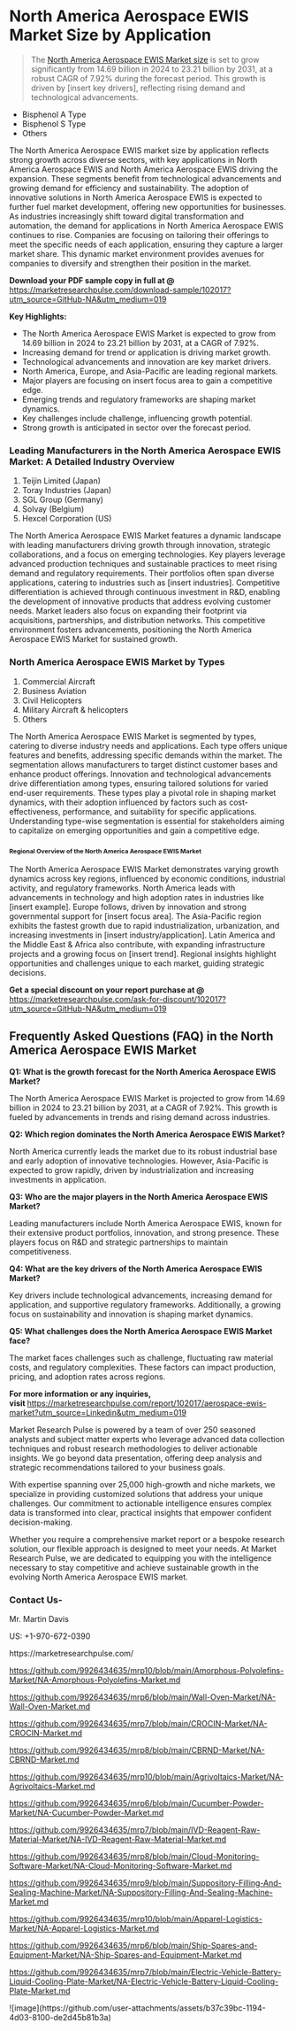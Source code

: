 <h1>North America Aerospace EWIS Market&nbsp;Size by Application</h1><blockquote><p>The <a href="https://marketresearchpulse.com/download-sample/102017?utm_source=GitHub-NA&amp;utm_medium=019">North America Aerospace EWIS Market size</a> is set to grow significantly from 14.69 billion in 2024 to 23.21 billion by 2031, at a robust CAGR of 7.92% during the forecast period. This growth is driven by [insert key drivers], reflecting rising demand and technological advancements.</p></blockquote><ul><li>Bisphenol A Type<li> Bisphenol S Type<li> Others</li></ul><p>The North America Aerospace EWIS market size by application reflects strong growth across diverse sectors, with key applications in North America Aerospace EWIS and North America Aerospace EWIS driving the expansion. These segments benefit from technological advancements and growing demand for efficiency and sustainability. The adoption of innovative solutions in North America Aerospace EWIS is expected to further fuel market development, offering new opportunities for businesses. As industries increasingly shift toward digital transformation and automation, the demand for applications in North America Aerospace EWIS continues to rise. Companies are focusing on tailoring their offerings to meet the specific needs of each application, ensuring they capture a larger market share. This dynamic market environment provides avenues for companies to diversify and strengthen their position in the market.</p><p><strong>Download your PDF sample copy in full at @ </strong><a href="https://marketresearchpulse.com/download-sample/102017?utm_source=GitHub-NA&amp;utm_medium=019">https://marketresearchpulse.com/download-sample/102017?utm_source=GitHub-NA&amp;utm_medium=019</a></p><p><strong>Key Highlights: </strong></p><ul><li>The North America Aerospace EWIS Market is expected to grow from 14.69 billion in 2024 to 23.21 billion by 2031, at a CAGR of 7.92%.</li><li>Increasing demand for trend or application is driving market growth.</li><li>Technological advancements and innovation are key market drivers.</li><li>North America, Europe, and Asia-Pacific are leading regional markets.</li><li>Major players are focusing on insert focus area to gain a competitive edge.</li><li>Emerging trends and regulatory frameworks are shaping market dynamics.</li><li>Key challenges include challenge, influencing growth potential.</li><li>Strong growth is anticipated in sector over the forecast period.</li></ul><h3>Leading Manufacturers in the North America Aerospace EWIS Market: A Detailed Industry Overview</h3><ol><li>Teijin Limited (Japan)</li><li>Toray Industries (Japan)</li><li>SGL Group (Germany)</li><li>Solvay (Belgium)</li><li>Hexcel Corporation (US)</li></ol><div class="flex max-w-full flex-col flex-grow"><div class="min-h-8 text-message flex w-full flex-col items-end gap-2 whitespace-normal break-words [.text-message+&amp;]:mt-5" dir="auto" data-message-author-role="assistant" data-message-id="fd8432e4-4910-450d-b182-61b7bfb0a01f" data-message-model-slug="gpt-4o"><div class="flex w-full flex-col gap-1 empty:hidden first:pt-[3px]"><div class="markdown prose w-full break-words dark:prose-invert light"><p>The North America Aerospace EWIS Market features a dynamic landscape with leading manufacturers driving growth through innovation, strategic collaborations, and a focus on emerging technologies. Key players leverage advanced production techniques and sustainable practices to meet rising demand and regulatory requirements. Their portfolios often span diverse applications, catering to industries such as [insert industries]. Competitive differentiation is achieved through continuous investment in R&amp;D, enabling the development of innovative products that address evolving customer needs. Market leaders also focus on expanding their footprint via acquisitions, partnerships, and distribution networks. This competitive environment fosters advancements, positioning the North America Aerospace EWIS Market for sustained growth.</p></div></div></div></div><h3>North America Aerospace EWIS Market by Types</h3><ol><li>Commercial Aircraft<li> Business Aviation<li> Civil Helicopters<li> Military Aircraft & helicopters<li> Others</li></ol><div class="flex max-w-full flex-col flex-grow"><div class="min-h-8 text-message flex w-full flex-col items-end gap-2 whitespace-normal break-words [.text-message+&amp;]:mt-5" dir="auto" data-message-author-role="assistant" data-message-id="084470be-0bb7-4664-bddf-5156b4f41249" data-message-model-slug="gpt-4o-mini"><div class="flex w-full flex-col gap-1 empty:hidden first:pt-[3px]"><div class="markdown prose w-full break-words dark:prose-invert light"><p>The North America Aerospace EWIS Market is segmented by types, catering to diverse industry needs and applications. Each type offers unique features and benefits, addressing specific demands within the market. The segmentation allows manufacturers to target distinct customer bases and enhance product offerings. Innovation and technological advancements drive differentiation among types, ensuring tailored solutions for varied end-user requirements. These types play a pivotal role in shaping market dynamics, with their adoption influenced by factors such as cost-effectiveness, performance, and suitability for specific applications. Understanding type-wise segmentation is essential for stakeholders aiming to capitalize on emerging opportunities and gain a competitive edge.</p></div></div></div></div><h3><span style="font-size: 11px;">Regional Overview of the North America Aerospace EWIS Market</span></h3><div class="flex max-w-full flex-col flex-grow"><div class="min-h-8 text-message flex w-full flex-col items-end gap-2 whitespace-normal break-words [.text-message+&amp;]:mt-5" dir="auto" data-message-author-role="assistant" data-message-id="e9038762-ce64-4e30-91c9-9bd413514231" data-message-model-slug="gpt-4o-mini"><div class="flex w-full flex-col gap-1 empty:hidden first:pt-[3px]"><div class="markdown prose w-full break-words dark:prose-invert light"><p>The North America Aerospace EWIS Market demonstrates varying growth dynamics across key regions, influenced by economic conditions, industrial activity, and regulatory frameworks. North America leads with advancements in technology and high adoption rates in industries like [insert example]. Europe follows, driven by innovation and strong governmental support for [insert focus area]. The Asia-Pacific region exhibits the fastest growth due to rapid industrialization, urbanization, and increasing investments in [insert industry/application]. Latin America and the Middle East &amp; Africa also contribute, with expanding infrastructure projects and a growing focus on [insert trend]. Regional insights highlight opportunities and challenges unique to each market, guiding strategic decisions.</p></div></div></div></div><p><strong>Get a special discount on your report purchase at @ </strong><a href="https://marketresearchpulse.com/ask-for-discount/102017?utm_source=GitHub-NA&amp;utm_medium=019">https://marketresearchpulse.com/ask-for-discount/102017?utm_source=GitHub-NA&amp;utm_medium=019</a></p><h2>Frequently Asked Questions (FAQ) in the North America Aerospace EWIS Market</h2><p><strong>Q1: What is the growth forecast for the North America Aerospace EWIS Market?</strong></p><p>The North America Aerospace EWIS Market is projected to grow from 14.69 billion in 2024 to 23.21 billion by 2031, at a CAGR of 7.92%. This growth is fueled by advancements in trends and rising demand across industries.</p><p><strong>Q2: Which region dominates the North America Aerospace EWIS Market?</strong></p><p>North America currently leads the market due to its robust industrial base and early adoption of innovative technologies. However, Asia-Pacific is expected to grow rapidly, driven by industrialization and increasing investments in application.</p><p><strong>Q3: Who are the major players in the North America Aerospace EWIS Market?</strong></p><p>Leading manufacturers include North America Aerospace EWIS, known for their extensive product portfolios, innovation, and strong presence. These players focus on R&amp;D and strategic partnerships to maintain competitiveness.</p><p><strong>Q4: What are the key drivers of the North America Aerospace EWIS Market?</strong></p><p>Key drivers include technological advancements, increasing demand for application, and supportive regulatory frameworks. Additionally, a growing focus on sustainability and innovation is shaping market dynamics.</p><p><strong>Q5: What challenges does the North America Aerospace EWIS Market face?</strong></p><p>The market faces challenges such as challenge, fluctuating raw material costs, and regulatory complexities. These factors can impact production, pricing, and adoption rates across regions.</p><p><strong>For more information or any inquiries, visit&nbsp;</strong><a href="https://marketresearchpulse.com/report/102017/aerospace-ewis-market?utm_source=Linkedin&utm_medium=019">https://marketresearchpulse.com/report/102017/aerospace-ewis-market?utm_source=Linkedin&utm_medium=019</a></p><p>Market Research Pulse is powered by a team of over 250 seasoned analysts and subject matter experts who leverage advanced data collection techniques and robust research methodologies to deliver actionable insights. We go beyond data presentation, offering deep analysis and strategic recommendations tailored to your business goals.</p><p>With expertise spanning over 25,000 high-growth and niche markets, we specialize in providing customized solutions that address your unique challenges. Our commitment to actionable intelligence ensures complex data is transformed into clear, practical insights that empower confident decision-making.</p><p>Whether you require a comprehensive market report or a bespoke research solution, our flexible approach is designed to meet your needs. At Market Research Pulse, we are dedicated to equipping you with the intelligence necessary to stay competitive and achieve sustainable growth in the evolving North America Aerospace EWIS market.</p><h3><strong>Contact Us-</strong></h3><p>Mr. Martin Davis</p><p>US: +1-970-672-0390</p><p>https://marketresearchpulse.com/</p><p><a href="https://github.com/9926434635/mrp10/blob/main/Amorphous-Polyolefins-Market/NA-Amorphous-Polyolefins-Market.md">https://github.com/9926434635/mrp10/blob/main/Amorphous-Polyolefins-Market/NA-Amorphous-Polyolefins-Market.md</a></p><p><a href="https://github.com/9926434635/mrp6/blob/main/Wall-Oven-Market/NA-Wall-Oven-Market.md">https://github.com/9926434635/mrp6/blob/main/Wall-Oven-Market/NA-Wall-Oven-Market.md</a></p><p><a href="https://github.com/9926434635/mrp7/blob/main/CROCIN-Market/NA-CROCIN-Market.md">https://github.com/9926434635/mrp7/blob/main/CROCIN-Market/NA-CROCIN-Market.md</a></p><p><a href="https://github.com/9926434635/mrp8/blob/main/CBRND-Market/NA-CBRND-Market.md">https://github.com/9926434635/mrp8/blob/main/CBRND-Market/NA-CBRND-Market.md</a></p><p><a href="https://github.com/9926434635/mrp10/blob/main/Agrivoltaics-Market/NA-Agrivoltaics-Market.md">https://github.com/9926434635/mrp10/blob/main/Agrivoltaics-Market/NA-Agrivoltaics-Market.md</a></p><p><a href="https://github.com/9926434635/mrp6/blob/main/Cucumber-Powder-Market/NA-Cucumber-Powder-Market.md">https://github.com/9926434635/mrp6/blob/main/Cucumber-Powder-Market/NA-Cucumber-Powder-Market.md</a></p><p><a href="https://github.com/9926434635/mrp7/blob/main/IVD-Reagent-Raw-Material-Market/NA-IVD-Reagent-Raw-Material-Market.md">https://github.com/9926434635/mrp7/blob/main/IVD-Reagent-Raw-Material-Market/NA-IVD-Reagent-Raw-Material-Market.md</a></p><p><a href="https://github.com/9926434635/mrp8/blob/main/Cloud-Monitoring-Software-Market/NA-Cloud-Monitoring-Software-Market.md">https://github.com/9926434635/mrp8/blob/main/Cloud-Monitoring-Software-Market/NA-Cloud-Monitoring-Software-Market.md</a></p><p><a href="https://github.com/9926434635/mrp9/blob/main/Suppository-Filling-And-Sealing-Machine-Market/NA-Suppository-Filling-And-Sealing-Machine-Market.md">https://github.com/9926434635/mrp9/blob/main/Suppository-Filling-And-Sealing-Machine-Market/NA-Suppository-Filling-And-Sealing-Machine-Market.md</a></p><p><a href="https://github.com/9926434635/mrp10/blob/main/Apparel-Logistics-Market/NA-Apparel-Logistics-Market.md">https://github.com/9926434635/mrp10/blob/main/Apparel-Logistics-Market/NA-Apparel-Logistics-Market.md</a></p><p><a href="https://github.com/9926434635/mrp6/blob/main/Ship-Spares-and-Equipment-Market/NA-Ship-Spares-and-Equipment-Market.md">https://github.com/9926434635/mrp6/blob/main/Ship-Spares-and-Equipment-Market/NA-Ship-Spares-and-Equipment-Market.md</a></p><p><a href="https://github.com/9926434635/mrp7/blob/main/Electric-Vehicle-Battery-Liquid-Cooling-Plate-Market/NA-Electric-Vehicle-Battery-Liquid-Cooling-Plate-Market.md">https://github.com/9926434635/mrp7/blob/main/Electric-Vehicle-Battery-Liquid-Cooling-Plate-Market/NA-Electric-Vehicle-Battery-Liquid-Cooling-Plate-Market.md</a></p>
![image](https://github.com/user-attachments/assets/b37c39bc-1194-4d03-8100-de2d45b81b3a)
